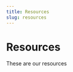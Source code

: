 ```yaml
---
title: Resources
slug: resources
---
```


<head>
  <title>Resources</title>
  <meta name="description" content="Lorem ipsum dolor sit amet, consectetur adipiscing elit, sed do eiusmod tempor incididunt ut labore et dolore magna aliqua." />
</head>

# Resources

These are our resources